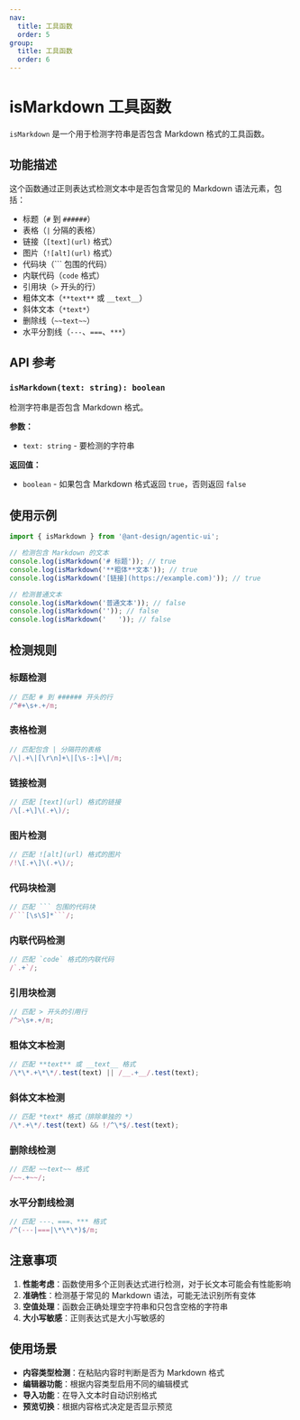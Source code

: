 ```yaml
---
nav:
  title: 工具函数
  order: 5
group:
  title: 工具函数
  order: 6
---
```


# isMarkdown 工具函数

`isMarkdown` 是一个用于检测字符串是否包含 Markdown 格式的工具函数。

## 功能描述

这个函数通过正则表达式检测文本中是否包含常见的 Markdown 语法元素，包括：

- 标题（`#` 到 `######`）
- 表格（`|` 分隔的表格）
- 链接（`[text](url)` 格式）
- 图片（`![alt](url)` 格式）
- 代码块（``` 包围的代码）
- 内联代码（`code` 格式）
- 引用块（`>` 开头的行）
- 粗体文本（`**text**` 或 `__text__`）
- 斜体文本（`*text*`）
- 删除线（`~~text~~`）
- 水平分割线（`---`、`===`、`***`）

## API 参考

### `isMarkdown(text: string): boolean`

检测字符串是否包含 Markdown 格式。

**参数：**

- `text: string` - 要检测的字符串

**返回值：**

- `boolean` - 如果包含 Markdown 格式返回 `true`，否则返回 `false`

## 使用示例

```typescript | pure
import { isMarkdown } from '@ant-design/agentic-ui';

// 检测包含 Markdown 的文本
console.log(isMarkdown('# 标题')); // true
console.log(isMarkdown('**粗体**文本')); // true
console.log(isMarkdown('[链接](https://example.com)')); // true

// 检测普通文本
console.log(isMarkdown('普通文本')); // false
console.log(isMarkdown('')); // false
console.log(isMarkdown('   ')); // false
```

## 检测规则

### 标题检测

```typescript | pure
// 匹配 # 到 ###### 开头的行
/^#+\s+.+/m;
```

### 表格检测

```typescript | pure
// 匹配包含 | 分隔符的表格
/\|.+\|[\r\n]+\|[\s-:]+\|/m;
```

### 链接检测

```typescript | pure
// 匹配 [text](url) 格式的链接
/\[.+\]\(.+\)/;
```

### 图片检测

```typescript | pure
// 匹配 ![alt](url) 格式的图片
/!\[.+\]\(.+\)/;
```

### 代码块检测

````typescript | pure
// 匹配 ``` 包围的代码块
/```[\s\S]*```/;
````

### 内联代码检测

```typescript | pure
// 匹配 `code` 格式的内联代码
/`.+`/;
```

### 引用块检测

```typescript | pure
// 匹配 > 开头的引用行
/^>\s+.+/m;
```

### 粗体文本检测

```typescript | pure
// 匹配 **text** 或 __text__ 格式
/\*\*.+\*\*/.test(text) || /__.+__/.test(text);
```

### 斜体文本检测

```typescript | pure
// 匹配 *text* 格式（排除单独的 *）
/\*.+\*/.test(text) && !/^\*$/.test(text);
```

### 删除线检测

```typescript | pure
// 匹配 ~~text~~ 格式
/~~.+~~/;
```

### 水平分割线检测

```typescript | pure
// 匹配 ---、===、*** 格式
/^(---|===|\*\*\*)$/m;
```

## 注意事项

1. **性能考虑**：函数使用多个正则表达式进行检测，对于长文本可能会有性能影响
2. **准确性**：检测基于常见的 Markdown 语法，可能无法识别所有变体
3. **空值处理**：函数会正确处理空字符串和只包含空格的字符串
4. **大小写敏感**：正则表达式是大小写敏感的

## 使用场景

- **内容类型检测**：在粘贴内容时判断是否为 Markdown 格式
- **编辑器功能**：根据内容类型启用不同的编辑模式
- **导入功能**：在导入文本时自动识别格式
- **预览切换**：根据内容格式决定是否显示预览
